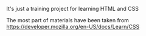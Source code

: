 It's just a training project for learning HTML and CSS 

The most part of materials have been taken from https://developer.mozilla.org/en-US/docs/Learn/CSS